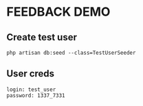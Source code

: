 # FEEDBACK DEMO

## Create test user

```shell
php artisan db:seed --class=TestUserSeeder
```

## User creds

```
login: test_user
password: 1337_7331
```

